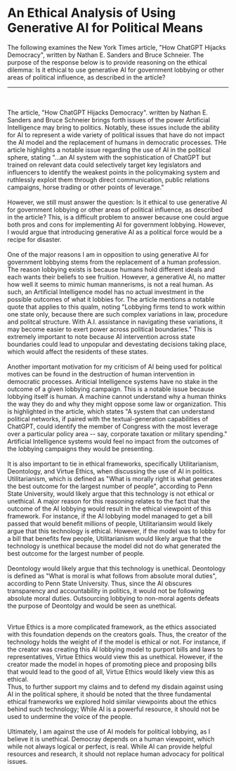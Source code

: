 # An Ethical Analysis of Using Generative AI for Political Means

The following examines the New York Times article, "How ChatGPT Hijacks Democracy", written by Nathan E. Sanders and Bruce Schneier. The purpose of the response below is to provide reasoning on the ethical dilemma: Is it ethical to use generative AI for government lobbying or other areas of political influence, as described in the article?

***

</br></br>
The article, "How ChatGPT Hijacks Democracy". written by Nathan E. Sanders and Bruce Schneier brings forth issues of the power Artificial Intelligence may bring to politics. Notably, these issues include the ability for AI to represent a wide variety of political issues that have do not impact the AI model and the replacement of humans in democratic processes. THe article highlights a notable issue regarding the use of AI in the political sphere, stating "...an AI system with the sophistication of ChatGPT but trained on relevant data could selectively target key legislators and influencers to identify the weakest points in the policymaking system and ruthlessly exploit them through direct communication, public relations campaigns, horse trading or other points of leverage."
</br></br>
However, we still must answer the question: Is it ethical to use generative AI for government lobbying or other areas of political influence, as described in the article? This, is a difficult problem to answer because one could argue both pros and cons for implementing AI for government lobbying. However, I would argue that introducing generative AI as a political force would be a recipe for disaster. 
</br></br>
One of the major reasons I am in opposition to using generative AI for government lobbying stems from the replacement of a human profession. The reason lobbying exists is because humans hold different ideals and each wants their beliefs to see fruition. However, a generative AI, no matter how well it seems to mimic human mannerisms, is not a real human. As such, an Artificial Intelligence model has no actual investment in the possible outcomes of what it lobbies for. The article mentions a notable quote that applies to this qualm, noting "Lobbying firms tend to work within one state only, because there are such complex variations in law, procedure and politcal structure. With A.I. assistance in navigating these variations, it may become easier to exert power across political boundaries." This is extremely important to note because AI intervention across state boundaries could lead to unpopular and devestating decisions taking place, which would affect the residents of these states.
</br></br>
Another important motivation for my criticism of AI being used for political motives can be found in the destruction of human intervention in democratic processes. Ariticial Intelligence systems have no stake in the outcome of a given lobbying campaign. This is a notable issue because lobbying itself is human. A machine cannot understand why a human thinks the way they do and why they might oppose some law or organization. This is highlighted in the article, which states "A system that can understand political networks, if paired with the textual-generation capabilities of ChatGPT, could identify the member of Congress with the most leverage over a particular policy area -- say, corporate taxation or military spending." Artificial Intelligence systems would feel no impact from the outcomes of the lobbying campaigns they would be presenting.
</br></br>
It is also important to tie in ethical frameworks, specifically Utilitarianism, Deontology, and Virtue Ethics, when discussing the use of AI in politics.  Utilitarianism, which is defined as "What is morally right is what generates the best outcome for the largest number of people", according to Penn State University, would likely argue that this technology is not ethical or unethical. A major reason for this reasoning relates to the fact that the outcome of the AI lobbying would result in the ethical viewpoint of this framework. For instance, if the AI lobbying model managed to get a bill passed that would benefit millions of people, Utilitariansim would likely argue that this technology is ethical. However, if the model was to lobby for a bill that benefits few people, Utilitarianism would likely argue that the technology is unethical because the model did not do what generated the best outcome for the largest number of people.
</br></br>
Deontology would likely argue that this technology is unethical. Deontology is defined as "What is moral is what follows from absolute moral duties", according to Penn State University. Thus, since the AI obscures transparency and accountability in politics, it would not be following absolute moral duties. Outsourcing lobbying to non-moral agents defeats the purpose of Deontolgy and would be seen as unethical.
</br></br>

Virtue Ethics is a more complicated framework, as the ethics associated with this foundation depends on the creators goals. Thus, the creator of the technology holds the weight of if the model is ethical or not. For instance, if the creator was creating this AI lobbying model to purport bills and laws to representatives, Virtue Ethics would view this as unethical. However, if the creator made the model in hopes of promoting piece and proposing bills that would lead to the good of all, Virtue Ethics would likely view this as ethical.
</br>
Thus, to further support my claims and to defend my disdain against using AI in the political sphere, it should be noted that the three fundamental ethical frameworks we explored hold similar viewpoints about the ethics behind such technology; While AI is a powerful resource, it should not be used to undermine the voice of the people.
</br></br>
Ultimately, I am against the use of AI models for political lobbying, as I believe it is unethical. Democray depends on a human viewpoint, which while not always logical or perfect, is real. While AI can provide helpful resources and research, it should not replace human advocacy for political issues.
